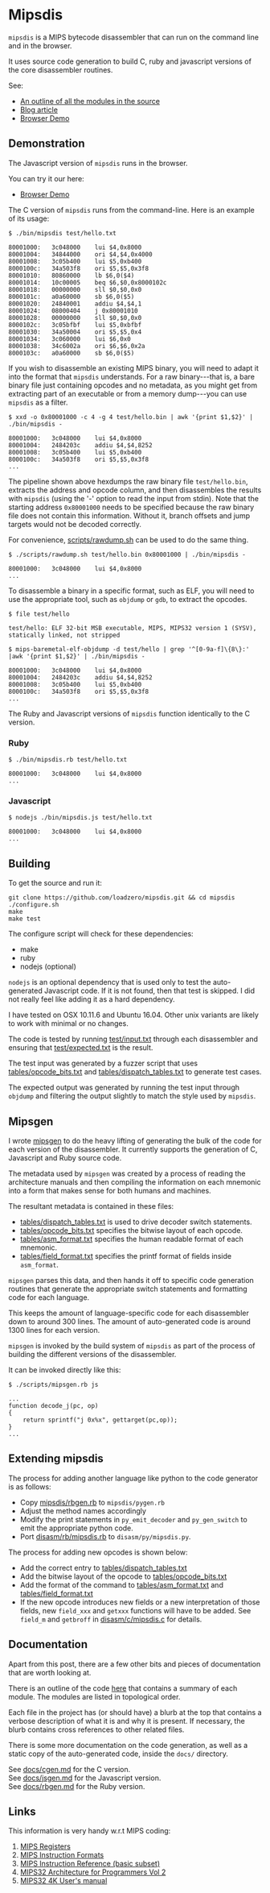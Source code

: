 # Mipsdis

`mipsdis` is a MIPS bytecode disassembler that can run on the command line and
in the browser.

It uses source code generation to build C, ruby and javascript
versions of the core disassembler routines.

See:

* [An outline of all the modules in the source](outline.md)
* [Blog article](http://blog.loadzero.com/blog/announcing-mipsdis/)  
* [Browser Demo](http://blog.loadzero.com/demo/mipsdis/demo.html)

## Demonstration

The Javascript version of `mipsdis` runs in the browser.

You can try it our here:

* [Browser Demo](http://blog.loadzero.com/demo/mipsdis/demo.html)

The C version of `mipsdis` runs from the command-line. Here is an example of
its usage:

    $ ./bin/mipsdis test/hello.txt

    80001000:	3c048000	lui $4,0x8000
    80001004:	34844000	ori $4,$4,0x4000
    80001008:	3c05b400	lui $5,0xb400
    8000100c:	34a503f8	ori $5,$5,0x3f8
    80001010:	80860000	lb $6,0($4)
    80001014:	10c00005	beq $6,$0,0x8000102c
    80001018:	00000000	sll $0,$0,0x0
    8000101c:	a0a60000	sb $6,0($5)
    80001020:	24840001	addiu $4,$4,1
    80001024:	08000404	j 0x80001010
    80001028:	00000000	sll $0,$0,0x0
    8000102c:	3c05bfbf	lui $5,0xbfbf
    80001030:	34a50004	ori $5,$5,0x4
    80001034:	3c060000	lui $6,0x0
    80001038:	34c6002a	ori $6,$6,0x2a
    8000103c:	a0a60000	sb $6,0($5)

If you wish to disassemble an existing MIPS binary, you will need to adapt it
into the format that `mipsdis` understands. For a raw binary---that is, a bare
binary file just containing opcodes and no metadata, as you might get from
extracting part of an executable or from a memory dump---you can use `mipsdis`
as a filter.

    $ xxd -o 0x80001000 -c 4 -g 4 test/hello.bin | awk '{print $1,$2}' | ./bin/mipsdis -

    80001000:	3c048000	lui $4,0x8000
    80001004:	2484203c	addiu $4,$4,8252
    80001008:	3c05b400	lui $5,0xb400
    8000100c:	34a503f8	ori $5,$5,0x3f8
    ...

The pipeline shown above hexdumps the raw binary file `test/hello.bin`,
extracts the address and opcode column, and then disassembles the results with
`mipsdis` (using the '-' option to read the input from stdin). Note that the
starting address `0x80001000` needs to be specified because the raw binary file
does not contain this information. Without it, branch offsets and jump targets
would not be decoded correctly.

For convenience, [scripts/rawdump.sh](scripts/rawdump.sh) can be used to do the
same thing.

    $ ./scripts/rawdump.sh test/hello.bin 0x80001000 | ./bin/mipsdis -

    80001000:	3c048000	lui $4,0x8000
    ...

To disassemble a binary in a specific format, such as ELF, you will need to use
the appropriate tool, such as `objdump` or `gdb`, to extract the opcodes.

    $ file test/hello

    test/hello: ELF 32-bit MSB executable, MIPS, MIPS32 version 1 (SYSV), statically linked, not stripped

    $ mips-baremetal-elf-objdump -d test/hello | grep '^[0-9a-f]\{8\}:' |awk '{print $1,$2}' | ./bin/mipsdis -

    80001000:	3c048000	lui $4,0x8000
    80001004:	2484203c	addiu $4,$4,8252
    80001008:	3c05b400	lui $5,0xb400
    8000100c:	34a503f8	ori $5,$5,0x3f8
    ...

The Ruby and Javascript versions of `mipsdis` function identically to the C
version.

### Ruby

    $ ./bin/mipsdis.rb test/hello.txt

    80001000:	3c048000	lui $4,0x8000
    ...

### Javascript

    $ nodejs ./bin/mipsdis.js test/hello.txt

    80001000:	3c048000	lui $4,0x8000
    ...

## Building

To get the source and run it:

    git clone https://github.com/loadzero/mipsdis.git && cd mipsdis
    ./configure.sh
    make
    make test

The configure script will check for these dependencies:

- make
- ruby
- nodejs (optional)

`nodejs` is an optional dependency that is used only to test the auto-generated
Javascript code. If it is not found, then that test is skipped. I did not
really feel like adding it as a hard dependency.

I have tested on OSX 10.11.6 and Ubuntu 16.04. Other unix variants are likely
to work with minimal or no changes.

The code is tested by running [test/input.txt](test/input_small.txt) through
each disassembler and ensuring that
[test/expected.txt](test/expected_small.txt) is the result.

The test input was generated by a fuzzer script that uses
[tables/opcode_bits.txt](tables/opcode_bits.txt) and
[tables/dispatch_tables.txt](tables/dispatch_tables.txt)
to generate test cases.

The expected output was generated by running the test input through `objdump`
and filtering the output slightly to match the style used by `mipsdis`.

## Mipsgen

I wrote [mipsgen](scripts/mipsgen.rb) to do the heavy lifting of generating the
bulk of the code for each version of the disassembler. It currently supports
the generation of C, Javascript and Ruby source code.

The metadata used by `mipsgen` was created by a process of reading the
architecture manuals and then compiling the information on each mnemonic into a
form that makes sense for both humans and machines.

The resultant metadata is contained in these files:

* [tables/dispatch_tables.txt](tables/dispatch_tables.txt) is used to drive
decoder switch statements.  
* [tables/opcode_bits.txt](tables/opcode_bits.txt) specifies the bitwise layout
of each opcode.  
* [tables/asm_format.txt](tables/asm_format.txt) specifies the human readable
format of each mnemonic.  
* [tables/field_format.txt](tables/field_format.txt) specifies the printf format
of fields inside `asm_format`.  

`mipsgen` parses this data, and then hands it off to specific code generation
routines that generate the appropriate switch statements and formatting code
for each language.

This keeps the amount of language-specific code for each disassembler down to
around 300 lines. The amount of auto-generated code is around 1300 lines for
each version.

`mipsgen` is invoked by the build system of `mipsdis` as part of the process of
building the different versions of the disassembler.

It can be invoked directly like this:

    $ ./scripts/mipsgen.rb js

    ...
    function decode_j(pc, op)
    {
        return sprintf("j 0x%x", gettarget(pc,op));
    }
    ...

## Extending mipsdis

The process for adding another language like python to the code generator is as
follows:

- Copy [mipsdis/rbgen.rb](scripts/rbgen.rb) to `mipsdis/pygen.rb`
- Adjust the method names accordingly
- Modify the print statements in `py_emit_decoder` and `py_gen_switch` to emit
  the appropriate python code.
- Port [disasm/rb/mipsdis.rb](disasm/rb/mipsdis.rb) to `disasm/py/mipsdis.py`.

The process for adding new opcodes is shown below:

- Add the correct entry to
  [tables/dispatch_tables.txt](tables/dispatch_tables.txt)
- Add the bitwise layout of the opcode to
  [tables/opcode_bits.txt](tables/opcode_bits.txt)
- Add the format of the command to
  [tables/asm_format.txt](tables/asm_format.txt) and
  [tables/field_format.txt](tables/field_format.txt)
- If the new opcode introduces new fields or a new interpretation of those
  fields, new `field_xxx` and `getxxx` functions will have to be added. See
  `field_m` and `getbroff` in [disasm/c/mipsdis.c](disasm/c/mipsdis.c) for
  details.

## Documentation

Apart from this post, there are a few other bits and pieces of documentation that are worth looking at.

There is an outline of the code [here](outline.md) that contains a summary of
each module. The modules are listed in topological order.

Each file in the project has (or should have) a blurb at the top that contains
a verbose description of what it is and why it is present. If necessary, the
blurb contains cross references to other related files.

There is some more documentation on the code generation, as well as a static
copy of the auto-generated code, inside the `docs/` directory.

See [docs/cgen.md](docs/cgen.md) for the C version.  
See [docs/jsgen.md](docs/jsgen.md) for the Javascript version.  
See [docs/rbgen.md](docs/rbgen.md) for the Ruby version.  

## Links

This information is very handy w.r.t MIPS coding:

1. [MIPS Registers](http://www.cs.uwm.edu/classes/cs315/Bacon/Lecture/HTML/ch05s03.html)
2. [MIPS Instruction Formats](https://en.wikibooks.org/wiki/MIPS_Assembly/Instruction_Formats)
3. [MIPS Instruction Reference (basic subset)](http://www.mrc.uidaho.edu/mrc/people/jff/digital/MIPSir.html)
4. [MIPS32 Architecture for Programmers Vol 2](http://www.cs.cornell.edu/courses/cs3410/2015sp/MIPS_Vol2.pdf)
5. [MIPS32 4K User's manual](https://imagination-technologies-cloudfront-assets.s3.amazonaws.com/documentation/MD00016-2B-4K-SUM-01.18.pdf)
